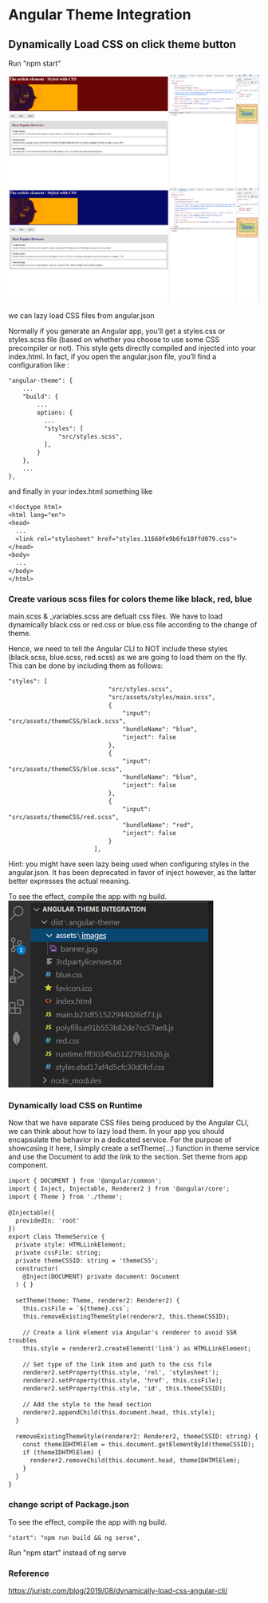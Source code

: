 # Angular Theme Integration
## Dynamically Load CSS on click theme button

Run "npm start"

![Angular Theme output](output.png)

we can lazy load CSS files from angular.json

Normally if you generate an Angular app, you’ll get a styles.css or styles.scss file (based on whether you choose to use some CSS precompiler or not). This style gets directly compiled and injected into your index.html. In fact, if you open the angular.json file, you’ll find a configuration like :

```
"angular-theme": {
    ...
    "build": {
        ...
        options: {
          ...
          "styles": [
              "src/styles.scss",
          ],
        }
    },
    ...
},
```

and finally in your index.html something like

```
<!doctype html>
<html lang="en">
<head>
  ...
  <link rel="stylesheet" href="styles.11660fe9b6fe10ffd079.css"></head>
<body>
  ...
</body>
</html>
```

### Create various scss files for colors theme like black, red, blue
main.scss & _variables.scss are defualt css files. We have to load dynamically black.css or red.css or blue.css file according to the change of theme. 

Hence, we need to tell the Angular CLI to NOT include these styles (black.scss, blue.scss, red.scss) as we are going to load them on the fly. This can be done by including them as follows:
```
"styles": [
							"src/styles.scss",
							"src/assets/styles/main.scss",
							{
								"input": "src/assets/themeCSS/black.scss",
								"bundleName": "blue",
								"inject": false
							},
							{
								"input": "src/assets/themeCSS/blue.scss",
								"bundleName": "blue",
								"inject": false
							},
							{
								"input": "src/assets/themeCSS/red.scss",
								"bundleName": "red",
								"inject": false
							}
						],
```

Hint: you might have seen lazy being used when configuring styles in the angular.json. It has been deprecated in favor of inject however, as the latter better expresses the actual meaning.

To see the effect, compile the app with ng build.
![Dist Folder Structure](dist_folder_structure.png)

### Dynamically load CSS on Runtime
Now that we have separate CSS files being produced by the Angular CLI, we can think about how to lazy load them. In your app you should encapsulate the behavior in a dedicated service. For the purpose of showcasing it here, I simply create a setTheme(...) function in theme service and use the Document to add the link to the <head> section. Set theme from app component.

```
import { DOCUMENT } from '@angular/common';
import { Inject, Injectable, Renderer2 } from '@angular/core';
import { Theme } from './theme';

@Injectable({
  providedIn: 'root'
})
export class ThemeService {
  private style: HTMLLinkElement;
  private cssFile: string;
  private themeCSSID: string = 'themeCSS';
  constructor(
    @Inject(DOCUMENT) private document: Document
  ) { }

  setTheme(theme: Theme, renderer2: Renderer2) {
    this.cssFile = `${theme}.css`;
    this.removeExistingThemeStyle(renderer2, this.themeCSSID);
    
    // Create a link element via Angular's renderer to avoid SSR troubles
    this.style = renderer2.createElement('link') as HTMLLinkElement;

    // Set type of the link item and path to the css file
    renderer2.setProperty(this.style, 'rel', 'stylesheet');
    renderer2.setProperty(this.style, 'href', this.cssFile);
    renderer2.setProperty(this.style, 'id', this.themeCSSID);

    // Add the style to the head section
    renderer2.appendChild(this.document.head, this.style);
  }

  removeExistingThemeStyle(renderer2: Renderer2, themeCSSID: string) {
    const themeIDHTMlElem = this.document.getElementById(themeCSSID);
    if (themeIDHTMlElem) {
      renderer2.removeChild(this.document.head, themeIDHTMlElem);
    }
  }
}

```

### change script of Package.json
To see the effect, compile the app with ng build.

```
"start": "npm run build && ng serve",
```

Run "npm start" instead of ng serve

### Reference
https://juristr.com/blog/2019/08/dynamically-load-css-angular-cli/

